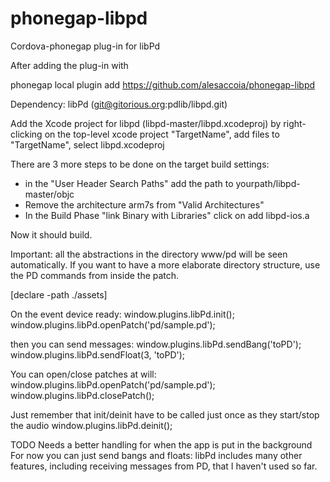 phonegap-libpd
==============

Cordova-phonegap plug-in for libPd

After adding the plug-in with 

phonegap local plugin add https://github.com/alesaccoia/phonegap-libpd

Dependency: libPd (git@gitorious.org:pdlib/libpd.git)

Add the Xcode project for libpd (libpd-master/libpd.xcodeproj) by right-clicking on the
top-level xcode project "TargetName", add files to "TargetName", select libpd.xcodeproj

There are 3 more steps to be done on the target build settings:
- in the "User Header Search Paths" add the path to yourpath/libpd-master/objc
- Remove the architecture arm7s from "Valid Architectures"
- In the Build Phase "link Binary with Libraries" click on add libpd-ios.a

Now it should build. 

Important: all the abstractions in the directory www/pd will be seen automatically.
If you want to have a more elaborate directory structure, use the PD commands from inside the patch.

[declare -path ./assets]

On the event device ready:
window.plugins.libPd.init();
window.plugins.libPd.openPatch('pd/sample.pd');

then you can send messages:
window.plugins.libPd.sendBang('toPD');
window.plugins.libPd.sendFloat(3, 'toPD');

You can open/close patches at will:
window.plugins.libPd.openPatch('pd/sample.pd');
window.plugins.libPd.closePatch();

Just remember that init/deinit have to be called just once as they start/stop the audio
window.plugins.libPd.deinit();

TODO
Needs a better handling for when the app is put in the background
For now you can just send bangs and floats: libPd includes many other features, including receiving messages from PD, that I haven't used so far.


